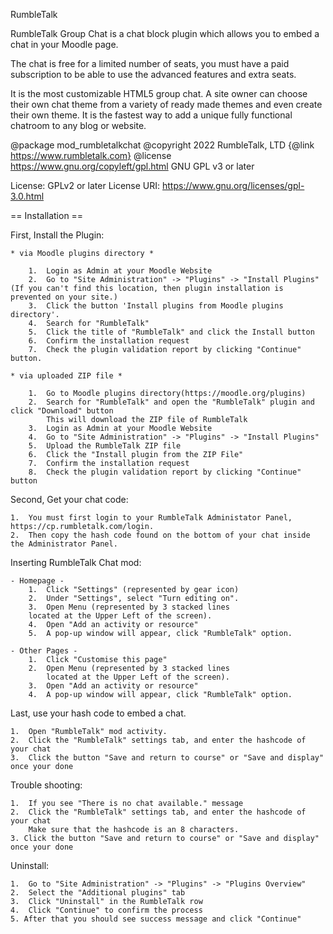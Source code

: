 RumbleTalk

RumbleTalk Group Chat is a chat block plugin which allows you to embed a chat in your Moodle page. 

The chat is free for a limited number of seats, you must have a paid subscription to be able to use the advanced features and extra seats.

It is the most customizable HTML5 group chat. A site owner can choose their own chat theme from a variety of ready made themes and even create their own theme. It is the fastest way to add a unique fully functional chatroom to any blog or website.

@package    mod_rumbletalkchat
@copyright  2022 RumbleTalk, LTD {@link https://www.rumbletalk.com}
@license    https://www.gnu.org/copyleft/gpl.html GNU GPL v3 or later

License: GPLv2 or later
License URI: https://www.gnu.org/licenses/gpl-3.0.html

== Installation ==

First, Install the Plugin:

    * via Moodle plugins directory *

        1.  Login as Admin at your Moodle Website
        2.  Go to "Site Administration" -> "Plugins" -> "Install Plugins" (If you can't find this location, then plugin installation is prevented on your site.)
        3.  Click the button 'Install plugins from Moodle plugins directory'.
        4.  Search for "RumbleTalk"
        5.  Click the title of "RumbleTalk" and click the Install button
        6.  Confirm the installation request
        7.  Check the plugin validation report by clicking "Continue" button.

    * via uploaded ZIP file *

        1.  Go to Moodle plugins directory(https://moodle.org/plugins)
        2.  Search for "RumbleTalk" and open the "RumbleTalk" plugin and click "Download" button
            This will download the ZIP file of RumbleTalk
        3.  Login as Admin at your Moodle Website
        4.  Go to "Site Administration" -> "Plugins" -> "Install Plugins" 
        5.  Upload the RumbleTalk ZIP file
        6.  Click the "Install plugin from the ZIP File"
        7.  Confirm the installation request
        8.  Check the plugin validation report by clicking "Continue" button

Second, Get your chat code:

    1.  You must first login to your RumbleTalk Administator Panel,
    https://cp.rumbletalk.com/login.
    2.  Then copy the hash code found on the bottom of your chat inside the Administrator Panel.


Inserting RumbleTalk Chat mod:

    - Homepage -
        1.  Click "Settings" (represented by gear icon)
        2.  Under "Settings", select "Turn editing on".
        3.  Open Menu (represented by 3 stacked lines 
        located at the Upper Left of the screen).
        4.  Open "Add an activity or resource"
        5.  A pop-up window will appear, click "RumbleTalk" option.

    - Other Pages -
        1.  Click "Customise this page"
        2.  Open Menu (represented by 3 stacked lines 
            located at the Upper Left of the screen).
        3.  Open "Add an activity or resource"
        4.  A pop-up window will appear, click "RumbleTalk" option.

Last, use your hash code to embed a chat.

    1.  Open "RumbleTalk" mod activity.
    2.  Click the "RumbleTalk" settings tab, and enter the hashcode of your chat
    3.  Click the button "Save and return to course" or "Save and display" once your done 

Trouble shooting:

    1.  If you see "There is no chat available." message
    2.  Click the "RumbleTalk" settings tab, and enter the hashcode of your chat
        Make sure that the hashcode is an 8 characters.
    3. Click the button "Save and return to course" or "Save and display" once your done


Uninstall:

    1.  Go to "Site Administration" -> "Plugins" -> "Plugins Overview"
    2.  Select the "Additional plugins" tab
    3.  Click "Uninstall" in the RumbleTalk row
    4.  Click "Continue" to confirm the process
    5. After that you should see success message and click "Continue"
